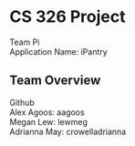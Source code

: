 
# CS 326 Project

Team Pi  
Application Name: iPantry  

## Team Overview

Github  
Alex Agoos: aagoos  
Megan Lew: lewmeg  
Adrianna May: crowelladrianna

